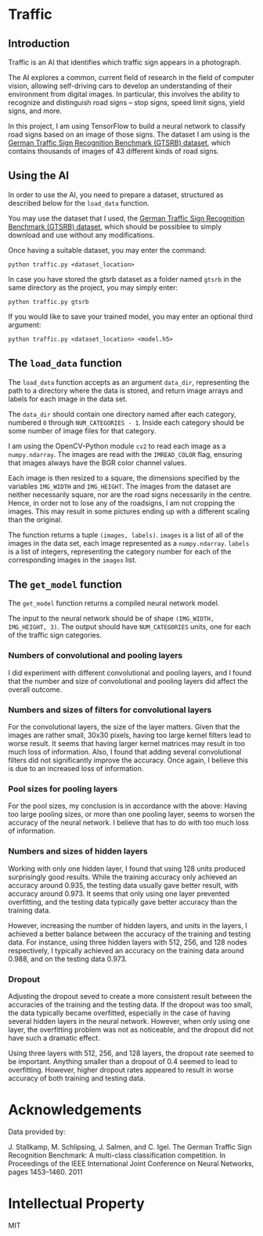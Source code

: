 # Traffic

## Introduction

Traffic is an AI that identifies which traffic sign appears in a photograph.

The AI explores a common, current field of research in the field of computer vision, allowing self-driving cars to develop an understanding of their environment from digital images. In particular, this involves the ability to recognize and distinguish road signs – stop signs, speed limit signs, yield signs, and more.

In this project, I am using TensorFlow to build a neural network to classify road signs based on an image of those signs. The dataset I am using is the [German Traffic Sign Recognition Benchmark (GTSRB) dataset](https://benchmark.ini.rub.de/gtsrb_dataset.html), which contains thousands of images of 43 different kinds of road signs.

## Using the AI

In order to use the AI, you need to prepare a dataset, structured as described below for the `load_data` function.

You may use the dataset that I used, the [German Traffic Sign Recognition Benchmark (GTSRB) dataset](https://benchmark.ini.rub.de/gtsrb_dataset.html), which should be possiblee to simply download and use without any modifications.

Once having a suitable dataset, you may enter the command:

```
python traffic.py <dataset_location>
```

In case you have stored the gtsrb dataset as a folder named `gtsrb` in the same directory as the project, you may simply enter:

```
python traffic.py gtsrb
```

If you would like to save your trained model, you may enter an optional third argument:

```
python traffic.py <dataset_location> <model.h5>
```

## The `load_data` function

The `load_data` function accepts as an argument `data_dir`, representing the path to a directory where the data is stored, and return image arrays and labels for each image in the data set.

The `data_dir` should contain one directory named after each category, numbered `0` through `NUM_CATEGORIES - 1`. Inside each category should be some number of image files for that category.

I am using the OpenCV-Python module `cv2` to read each image as a `numpy.ndarray`. The images are read with the `IMREAD_COLOR` flag, ensuring that images always have the BGR color channel values.

Each image is then resized to a square, the dimensions specified by the variables `IMG_WIDTH` and `IMG_HEIGHT`. The images from the dataset are neither necessarily square, nor are the road signs necessarily in the centre. Hence, in order not to lose any of the roadsigns, I am not cropping the images. This may result in some pictures ending up with a different scaling than the original.

The function returns a tuple `(images, labels)`. `images` is a list of all of the images in the data set, each image represented as a `numpy.ndarray`. `labels` is a list of integers, representing the category number for each of the corresponding images in the `images` list.

## The `get_model` function

The `get_model` function returns a compiled neural network model.

The input to the neural network should be of shape `(IMG_WIDTH, IMG_HEIGHT, 3)`. The output should have `NUM_CATEGORIES` units, one for each of the traffic sign categories.

### Numbers of convolutional and pooling layers

I did experiment with different convolutional and pooling layers, and I found that the number and size of convolutional and pooling layers did affect the overall outcome.

### Numbers and sizes of filters for convolutional layers

For the convolutional layers, the size of the layer matters. Given that the images are rather small, 30x30 pixels, having too large kernel filters lead to worse result. It seems that having larger kernel matrices may result in too much loss of information. Also, I found that adding several convolutional filters did not significantly improve the accuracy. Once again, I believe this is due to an increased loss of information.

### Pool sizes for pooling layers

For the pool sizes, my conclusion is in accordance with the above: Having too large pooling sizes, or more than one pooling layer, seems to worsen the accuracy of the neural network. I believe that has to do with too much loss of information.

### Numbers and sizes of hidden layers

Working with only one hidden layer, I found that using 128 units produced surprisingly good results. While the training accuracy only achieved an accuracy around 0.935, the testing data usually gave better result, with accuracy around 0.973. It seems that only using one layer prevented overfitting, and the testing data typically gave better accuracy than the training data.

However, increasing the number of hidden layers, and units in the layers, I achieved a better balance between the accuracy of the training and testing data. For instance, using three hidden layers with 512, 256, and 128 nodes respectively, I typically achieved an accuracy on the training data around 0.988, and on the testing data 0.973.

### Dropout

Adjusting the dropout seved to create a more consistent result between the accuracies of the training and the testing data. If the dropout was too small, the data typically became overfitted, especially in the case of having several hidden layers in the neural network. However, when only using one layer, the overfitting problem was not as noticeable, and the dropout did not have such a dramatic effect.

Using three layers with 512, 256, and 128 layers, the dropout rate seemed to be important. Anything smaller than a dropout of 0.4 seemed to lead to overfitting. However, higher dropout rates appeared to result in worse accuracy of both training and testing data.

# Acknowledgements

Data provided by:

J. Stallkamp, M. Schlipsing, J. Salmen, and C. Igel. The German Traffic Sign Recognition Benchmark: A multi-class classification competition. In Proceedings of the IEEE International Joint Conference on Neural Networks, pages 1453–1460. 2011

# Intellectual Property

MIT
